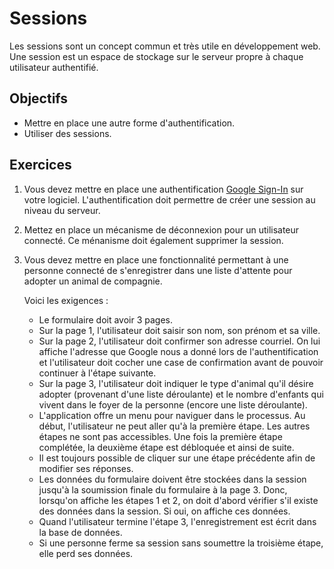 Sessions
========

Les sessions sont un concept commun et très utile en développement web. Une
session est un espace de stockage sur le serveur propre à chaque utilisateur
authentifié.

Objectifs
---------

* Mettre en place une autre forme d'authentification.
* Utiliser des sessions.

Exercices
---------

1. Vous devez mettre en place une authentification [Google Sign-In](https://developers.google.com/identity/sign-in/web/sign-in)
   sur votre logiciel. L'authentification doit permettre de créer une session au
   niveau du serveur.

2. Mettez en place un mécanisme de déconnexion pour un utilisateur connecté. Ce
   ménanisme doit également supprimer la session.

3. Vous devez mettre en place une fonctionnalité permettant à une personne
   connecté de s'enregistrer dans une liste d'attente pour adopter un animal de
   compagnie.

   Voici les exigences :

   * Le formulaire doit avoir 3 pages.
   * Sur la page 1, l'utilisateur doit saisir son nom, son prénom et sa ville.
   * Sur la page 2, l'utilisateur doit confirmer son adresse courriel. On lui
     affiche l'adresse que Google nous a donné lors de l'authentification et
     l'utilisateur doit cocher une case de confirmation avant de pouvoir
     continuer à l'étape suivante.
   * Sur la page 3, l'utilisateur doit indiquer le type d'animal qu'il désire
     adopter (provenant d'une liste déroulante) et le nombre d'enfants qui
     vivent dans le foyer de la personne (encore une liste déroulante).
   * L'application offre un menu pour naviguer dans le processus. Au début,
     l'utilisateur ne peut aller qu'à la première étape. Les autres étapes ne
     sont pas accessibles. Une fois la première étape complétée, la deuxième
     étape est débloquée et ainsi de suite.
   * Il est toujours possible de cliquer sur une étape précédente afin de
     modifier ses réponses.
   * Les données du formulaire doivent être stockées dans la session jusqu'à la
     soumission finale du formulaire à la page 3. Donc, lorsqu'on affiche les
     étapes 1 et 2, on doit d'abord vérifier s'il existe des données dans la
     session. Si oui, on affiche ces données.
   * Quand l'utilisateur termine l'étape 3, l'enregistrement est écrit dans la
     base de données.
   * Si une personne ferme sa session sans soumettre la troisième étape, elle
     perd ses données.
